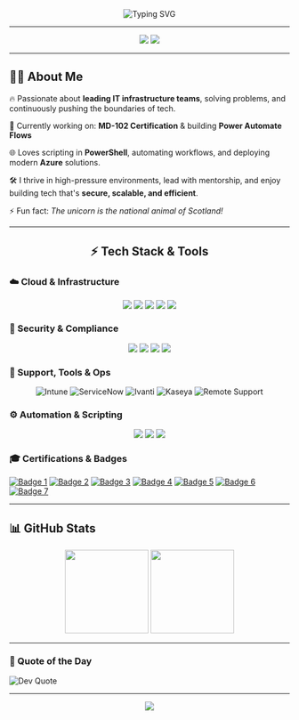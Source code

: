 <!-- Neon GitHub Profile README for Stephen -->

<div align="center">
  <img src="https://readme-typing-svg.demolab.com?font=Fira+Code&size=24&pause=1000&center=true&vCenter=true&width=435&lines=Hi+%F0%9F%91%8B%2C+I'm+Stephen!;" alt="Typing SVG" />
</div>

---

<div align="center">
  <img src="https://img.shields.io/badge/💡-Always%20Learning-neon?style=for-the-badge&logoColor=white&color=ff00ff&labelColor=black" />
  <img src="https://img.shields.io/badge/🚀-Tech%20Leader-neon?style=for-the-badge&logoColor=white&color=00ffff&labelColor=black" />
</div>

---

## 👨‍💻 About Me

🔥 Passionate about **leading IT infrastructure teams**, solving problems, and continuously pushing the boundaries of tech.

🧠 Currently working on: **MD-102 Certification** & building **Power Automate Flows**

🌐 Loves scripting in **PowerShell**, automating workflows, and deploying modern **Azure** solutions.

🛠️ I thrive in high-pressure environments, lead with mentorship, and enjoy building tech that's **secure, scalable, and efficient**.

⚡ Fun fact: *The unicorn is the national animal of Scotland!*

---

<h2 align="center">⚡ Tech Stack & Tools</h2>

<!-- 💠 CLOUD & INFRA -->
<h3>☁️ Cloud & Infrastructure</h3>
<p align="center">
  <img src="https://img.shields.io/badge/Azure-0089D6?style=for-the-badge&logo=microsoftazure&logoColor=white" />
  <img src="https://img.shields.io/badge/Intune-0078D4?style=for-the-badge&logo=microsoft&logoColor=white" />
  <img src="https://img.shields.io/badge/SharePoint-0078D4?style=for-the-badge&logo=microsoftsharepoint&logoColor=white" />
  <img src="https://img.shields.io/badge/VMware-607078?style=for-the-badge&logo=vmware&logoColor=white" />
  <img src="https://img.shields.io/badge/Citrix-444444?style=for-the-badge&logo=citrix&logoColor=white" />
</p>

<!-- 🔐 SECURITY -->
<h3>🔐 Security & Compliance</h3>
<p align="center">
  <img src="https://img.shields.io/badge/Firewall_Security-FF6B00?style=for-the-badge&logo=fortinet&logoColor=white" />
  <img src="https://img.shields.io/badge/Cisco-1BA0D7?style=for-the-badge&logo=cisco&logoColor=white" />
  <img src="https://img.shields.io/badge/MD--102_Training-0078D4?style=for-the-badge&logo=microsoft&logoColor=white" />
  <img src="https://img.shields.io/badge/Microsoft_Defender-5E5E5E?style=for-the-badge&logo=microsoftdefender&logoColor=white" />
</p>

<!-- 🧰 SUPPORT TOOLS -->
<h3>🧰 Support, Tools & Ops</h3>
<p align="center">
  <img src="https://img.shields.io/badge/Microsoft%20Intune-000?style=for-the-badge&logo=microsoft&logoColor=white" alt="Intune"/>
  <img src="https://img.shields.io/badge/ServiceNow-1F1F1F?style=for-the-badge&logo=servicenow&logoColor=white" alt="ServiceNow"/>
  <img src="https://img.shields.io/badge/Ivanti-F05133?style=for-the-badge&logo=ivanti&logoColor=white" alt="Ivanti"/>
  <img src="https://img.shields.io/badge/Kaseya-0056A6?style=for-the-badge&logo=kaseya&logoColor=white" alt="Kaseya"/>
  <img src="https://img.shields.io/badge/Remote%20Support-FF6C37?style=for-the-badge&logo=teamviewer&logoColor=white" alt="Remote Support"/>
</p>

<!-- ⚙️ AUTOMATION -->
<h3>⚙️ Automation & Scripting</h3>
<p align="center">
  <img src="https://img.shields.io/badge/PowerShell-5391FE?style=for-the-badge&logo=powershell&logoColor=white" />
  <img src="https://img.shields.io/badge/Power_Automate-0089D6?style=for-the-badge&logo=powerautomate&logoColor=white" />
  <img src="https://img.shields.io/badge/Scripting-333333?style=for-the-badge&logo=code&logoColor=white" />
</p>

<!-- 📚 LEARNING -->
<!-- 🎓 Certifications & Badges -->


### 🎓 Certifications & Badges


[![Badge 1](https://images.credly.com/size/80x80/images/242902b5-f527-42ad-865e-977c9e1b5b58/image.png)](https://www.credly.com/badges/da3a306c-7001-4723-92b0-6c3456f7a1ed/public_url)
[![Badge 2](https://images.credly.com/size/80x80/images/0ca5f542-fb5e-4a22-9b7a-c1a1ce4c3db7/EndpointSecurity.png)](https://www.credly.com/badges/5a874f1e-f40d-4e23-a4bc-3e3ff6359651/public_url)
[![Badge 3](https://images.credly.com/size/80x80/images/af8c6b4e-fc31-47c4-8dcb-eb7a2065dc5b/I2CS__1_.png)](https://www.credly.com/badges/8a6726a1-0f3b-42cc-92fe-ce571dd5d467/public_url)
[![Badge 4](https://images.credly.com/size/80x80/images/fce226c2-0f13-4e17-b60c-24fa6ffd88cb/Intro2IoT.png)](https://www.credly.com/badges/eb6af400-3a8a-402a-8917-01857ea69a3a/public_url)
[![Badge 5](https://images.credly.com/size/80x80/images/e9ed659b-60eb-4cb6-b17b-7d75ca137f45/blob)](https://www.credly.com/badges/af63b016-533c-4387-ad4d-282d4cbe8ee2/public_url)
[![Badge 6](https://images.credly.com/size/80x80/images/26c33174-9fee-4848-88c6-471807995417/blob)](https://www.credly.com/badges/528a5586-0861-4343-873e-da64f50452c8/public_url)
[![Badge 7](https://images.credly.com/size/80x80/images/22a0ece5-ff05-4594-8320-25e55e9ae203/image.png)](https://www.credly.com/badges/89b74244-f1bf-4e39-b7cb-29dc37e427a6/public_url)





---

## 📊 GitHub Stats

<p align="center">
  <img src="https://github-readme-stats.vercel.app/api?username=sneakysockz&theme=tokyonight&show_icons=true&hide_border=false" height="150px"/>
  <img src="https://streak-stats.demolab.com?user=sneakysockz&theme=tokyonight&hide_border=false" height="150px"/>
</p>

---

### 🧠 Quote of the Day

![Dev Quote](https://quotes-github-readme.vercel.app/api?type=horizontal&theme=radical)

---

<p align="center">
  <img src="https://visitcount.itsvg.in/api?id=sneakysockz&label=Profile%20Views&color=0&icon=5&pretty=true" />
</p>

<!-- Feel free to replace or add more interactivity below! -->
